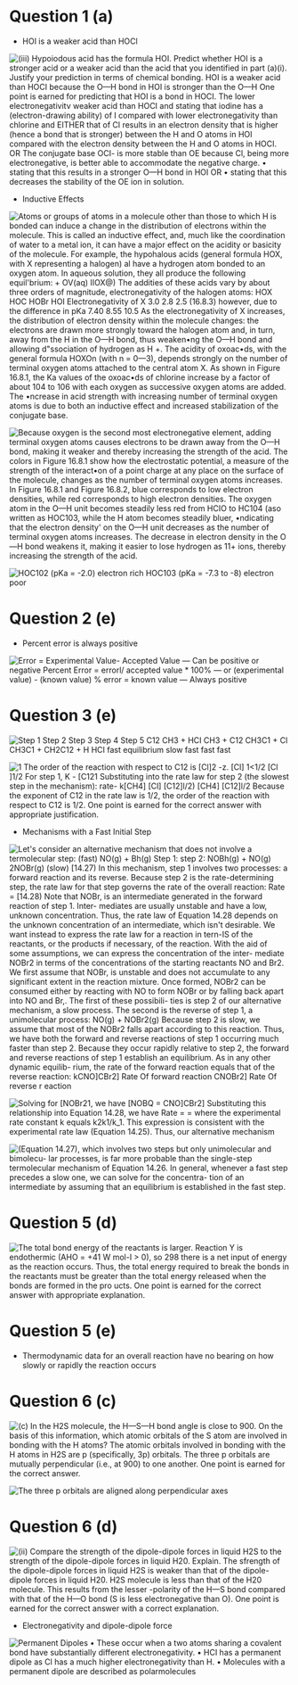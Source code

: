 # Question 1 (a)

  -  HOI is a weaker acid than HOCl

 ![(iii) Hypoiodous acid has the formula HOI. Predict whether HOI is a
 stronger acid or a weaker acid than the acid that you identified in
 part (a)(i). Justify your prediction in terms of chemical bonding. HOI
 is a weaker acid than HOCI because the O—H bond in HOI is stronger
 than the O—H One point is earned for predicting that HOI is a bond in
 HOCI. The lower electronegativitv weaker acid than HOCI and stating
 that iodine has a (electron-drawing ability) of I compared with lower
 electronegativity than chlorine and EITHER that of Cl results in an
 electron density that is higher (hence a bond that is stronger)
 between the H and O atoms in HOI compared with the electron density
 between the H and O atoms in HOCI. OR The conjugate base OCI- is more
 stable than OE because Cl, being more electronegative, is better able
 to accommodate the negative charge. • stating that this results in a
 stronger O—H bond in HOI OR • stating that this decreases the
 stability of the OE ion in solution. ](./media/image81.png)

  -  Inductive Effects

 ![Atoms or groups of atoms in a molecule other than those to which H
 is bonded can induce a change in the distribution of electrons within
 the molecule. This is called an inductive effect, and, much like the
 coordination of water to a metal ion, it can have a major effect on
 the acidity or basicity of the molecule. For example, the hypohalous
 acids (general formula HOX, with X representing a halogen) al have a
 hydrogen atom bonded to an oxygen atom. In aqueous solution, they all
 produce the following equil'brium: + OV(aq) IIOX@) The addities of
 these acids vary by about three orders of magnitude, electronegativity
 of the halogen atoms: HOX HOC HOBr HOI Electronegativity of X 3.0 2.8
 2.5 (16.8.3) however, due to the difference in pKa 7.40 8.55 10.5 As
 the electronegativity of X increases, the distribution of electron
 density within the molecule changes: the electrons are drawn more
 strongly toward the halogen atom and, in turn, away from the H in the
 O—H bond, thus weaken•ng the O—H bond and allowing d"ssociation of
 hydrogen as H +. The acidity of oxoac•ds, with the general formula
 HOXOn (with n = 0—3), depends strongly on the number of terminal
 oxygen atoms attached to the central atom X. As shown in Figure
 16.8.1, the Ka values of the oxoac•ds of chlorine increase by a factor
 of about 104 to 106 with each oxygen as successive oxygen atoms are
 added. The •ncrease in acid strength with increasing number of
 terminal oxygen atoms is due to both an inductive effect and increased
 stabilization of the conjugate base. ](./media/image82.png)
 
 ![Because oxygen is the second most electronegative element, adding
 terminal oxygen atoms causes electrons to be drawn away from the O—H
 bond, making it weaker and thereby increasing the strength of the
 acid. The colors in Figure 16.8.1 show how the electrostatic
 potential, a measure of the strength of the interact•on of a point
 charge at any place on the surface of the molecule, changes as the
 number of terminal oxygen atoms increases. In Figure 16.8.1 and Figure
 16.8.2, blue corresponds to low electron densities, while red
 corresponds to high electron densities. The oxygen atom in the O—H
 unit becomes steadily less red from HCIO to HC104 (aso written as
 HOC103, while the H atom becomes steadily bluer, •ndicating that the
 electron density' on the O—H unit decreases as the number of terminal
 oxygen atoms increases. The decrease in electron density in the O—H
 bond weakens it, making it easier to lose hydrogen as 11+ ions,
 thereby increasing the strength of the acid. ](./media/image83.png)
 
 ![HOC102 (pKa = -2.0) electron rich HOC103 (pKa = -7.3 to -8) electron
 poor ](./media/image84.png)

# Question 2 (e)

  -  Percent error is always positive

 ![Error = Experimental Value- Accepted Value — Can be positive or
 negative Percent Error = errorl/ accepted value \* 100% — or
 (experimental value) - (known value) % error = known value — Always
 positive ](./media/image85.png)

# Question 3 (e)

 ![Step 1 Step 2 Step 3 Step 4 Step 5 C12 CH3 + HCI CH3 + C12 CH3C1 +
 Cl CH3C1 + CH2C12 + H HCI fast equilibrium slow fast fast fast
 ](./media/image86.png)
 
 ![1 The order of the reaction with respect to C12 is \[Cl\]2 -z.
 \[Cl\] 1<1/2 \[Cl \]1/2 For step 1, K - \[C121 Substituting into the
 rate law for step 2 (the slowest step in the mechanism): rate-
 k\[CH4\] \[Cl\] \[C12\]l/2) \[CH4\] \[C12\]l/2 Because the exponent of
 C12 in the rate law is 1/2, the order of the reaction with respect to
 C12 is 1/2. One point is earned for the correct answer with
 appropriate justification. ](./media/image87.png)

  -  Mechanisms with a Fast Initial Step

 ![Let's consider an alternative mechanism that does not involve a
 termolecular step: (fast) NO(g) + Bh(g) Step 1: step 2: NOBh(g) +
 NO(g) 2NOBr(g) (slow) \[14.27) In this mechanism, step 1 involves two
 processes: a forward reaction and its reverse. Because step 2 is the
 rate-determining step, the rate law for that step governs the rate of
 the overall reaction: Rate = \[14.28) Note that NOBr, is an
 intermediate generated in the forward reaction of step 1. Inter-
 mediates are usually unstable and have a low, unknown concentration.
 Thus, the rate law of Equation 14.28 depends on the unknown
 concentration of an intermediate, which isn't desirable. We want
 instead to express the rate law for a reaction in tern-IS of the
 reactants, or the products if necessary, of the reaction. With the aid
 of some assumptions, we can express the concentration of the inter-
 mediate NOBr2 in terms of the concentrations of the starting reactants
 NO and Br2. We first assume that NOBr, is unstable and does not
 accumulate to any significant extent in the reaction mixture. Once
 formed, NOBr2 can be consumed either by reacting with NO to form NOBr
 or by falling back apart into NO and Br,. The first of these
 possibili- ties is step 2 of our alternative mechanism, a slow
 process. The second is the reverse of step 1, a unimolecular process:
 NO(g) + NOBr2(g) Because step 2 is slow, we assume that most of the
 NOBr2 falls apart according to this reaction. Thus, we have both the
 forward and reverse reactions of step 1 occurring much faster than
 step 2. Because they occur rapidly relative to step 2, the forward and
 reverse reactions of step 1 establish an equilibrium. As in any other
 dynamic equilib- rium, the rate of the forward reaction equals that of
 the reverse reaction: kCNO\]CBr2\] Rate Of forward reaction CNOBr2\]
 Rate Of reverse r eaction ](./media/image88.png)
 
 ![Solving for \[NOBr21, we have \[NOBQ = CNO\]CBr2\] Substituting this
 relationship into Equation 14.28, we have Rate = = where the
 experimental rate constant k equals k2k1/k\_1. This expression is
 consistent with the experimental rate law (Equation 14.25). Thus, our
 alternative mechanism ](./media/image89.png)
 
 ![(Equation 14.27), which involves two steps but only unimolecular and
 bimolecu- lar processes, is far more probable than the single-step
 termolecular mechanism of Equation 14.26. In general, whenever a fast
 step precedes a slow one, we can solve for the concentra- tion of an
 intermediate by assuming that an equilibrium is established in the
 fast step. ](./media/image90.png)

# Question 5 (d)

 ![The total bond energy of the reactants is larger. Reaction Y is
 endothermic (AHO = +41 W mol-I > 0), so 298 there is a net input of
 energy as the reaction occurs. Thus, the total energy required to
 break the bonds in the reactants must be greater than the total energy
 released when the bonds are formed in the pro ucts. One point is
 earned for the correct answer with appropriate explanation.
 ](./media/image91.png)

# Question 5 (e)

  -  Thermodynamic data for an overall reaction have no bearing on how
     slowly or rapidly the reaction occurs

# Question 6 (c)

 ![(c) In the H2S molecule, the H—S—H bond angle is close to 900. On
 the basis of this information, which atomic orbitals of the S atom are
 involved in bonding with the H atoms? The atomic orbitals involved in
 bonding with the H atoms in H2S are p (specifically, 3p) orbitals. The
 three p orbitals are mutually perpendicular (i.e., at 900) to one
 another. One point is earned for the correct answer.
 ](./media/image92.png)
 
 ![The three p orbitals are aligned along perpendicular axes
 ](./media/image93.png)

# Question 6 (d)

 ![(ii) Compare the strength of the dipole-dipole forces in liquid H2S
 to the strength of the dipole-dipole forces in liquid H20. Explain.
 The sfrength of the dipole-dipole forces in liquid H2S is weaker than
 that of the dipole-dipole forces in liquid H20. H2S molecule is less
 than that of the H20 molecule. This results from the lesser -polarity
 of the H—S bond compared with that of the H—O bond (S is less
 electronegative than O). One point is earned for the correct answer
 with a correct explanation. ](./media/image94.png)

  -  Electronegativity and dipole-dipole force

 ![Permanent Dipoles • These occur when a two atoms sharing a covalent
 bond have substantially different electronegativity. • HCI has a
 permanent dipole as Cl has a much higher electronegativity than H. •
 Molecules with a permanent dipole are described as polarmolecules
 ](./media/image95.png)